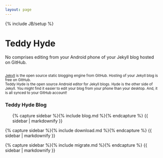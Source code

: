 ```yaml
---
layout: page
---
```

{% include JB/setup %}

<div class="hero-unit">

<h1>Teddy Hyde</h1>

No comprises editing from your Android phone of your Jekyll blog hosted on GitHub.

<small>
<br/>
<a href="https://github.com/mojombo/jekyll">Jekyll</a> is the open source static blogging engine from GitHub. Hosting of your Jekyll blog is free on GitHub. 

<br/>
Teddy Hyde is the open source Android editor for Jekyll blogs. Hyde is the other side of Jekyll. You might find it easier to edit your blog from your phone than your desktop. And, it is all synced to your GitHub account!
</small>

</div>

<div class="row">
<div class="span4">
<h3>Teddy Hyde Blog </h3>
<ul class="posts">

{% capture sidebar %}{% include blog.md %}{% endcapture %}
{{ sidebar | markdownify }}

</ul>
</div>

<div class="span4">

{% capture sidebar %}{% include download.md %}{% endcapture %}
{{ sidebar | markdownify }}

</div>
<div class="span4">

{% capture sidebar %}{% include migrate.md %}{% endcapture %}
{{ sidebar | markdownify }}

</div>
</div>



